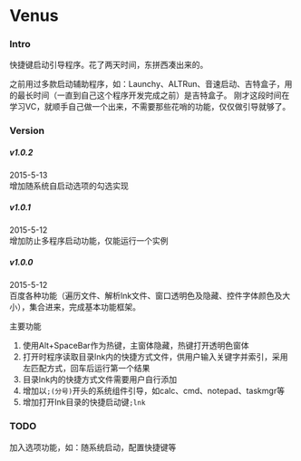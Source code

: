 # Venus

### Intro
快捷键启动引导程序。花了两天时间，东拼西凑出来的。

之前用过多款启动辅助程序，如：Launchy、ALTRun、音速启动、吉特盒子，用的最长时间（一直到自己这个程序开发完成之前）是吉特盒子。
刚才这段时间在学习VC，就顺手自己做一个出来，不需要那些花哨的功能，仅仅做引导就够了。


### Version

##### v1.0.2

2015-5-13  
增加随系统自启动选项的勾选实现

##### v1.0.1

2015-5-12  
增加防止多程序启动功能，仅能运行一个实例

##### v1.0.0

2015-5-12  
百度各种功能（遍历文件、解析lnk文件、窗口透明色及隐藏、控件字体颜色及大小），集合进来，完成基本功能框架。

主要功能  
1. 使用Alt+SpaceBar作为热键，主窗体隐藏，热键打开透明色窗体
2. 打开时程序读取目录lnk内的快捷方式文件，供用户输入关键字并索引，采用左匹配方式，回车后运行第一个结果
3. 目录lnk内的快捷方式文件需要用户自行添加
4. 增加以`;(分号)`开头的系统组件引导，如calc、cmd、notepad、taskmgr等
5. 增加打开lnk目录的快捷启动键`;lnk`

### TODO

加入选项功能，如：随系统启动，配置快捷键等